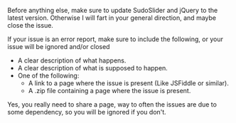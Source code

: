 Before anything else, make sure to update SudoSlider and jQuery to the latest version. Otherwise I will fart in your general direction, and maybe close the issue.

If your issue is an error report, make sure to include the following, or your issue will be ignored and/or closed
- A clear description of what happens.
- A clear description of what is supposed to happen.
- One of the following:
  - A link to a page where the issue is present (Like JSFiddle or similar).
  - A .zip file containing a page where the issue is present.

Yes, you really need to share a page, way to often the issues are due to some dependency, so you will be ignored if you don't.